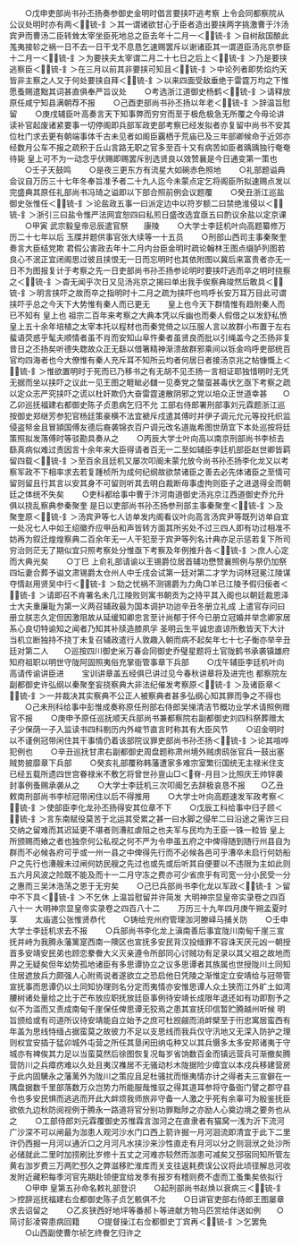 <!-- { "loadSidebar": true } -->
　　○戊申吏部尚书孙丕扬奏参御史金明时倡言要挟吓逃考察  上令会同都察院从公议处明时亦有两＜锍-釒＞其一谓诸欲甘心于臣者造出要挟两字挑激曹于汴汤宾尹而曹汤二臣转耸太宰坐臣死地总之臣去年十二月一＜锍-釒＞自树敌国酿此羗夷接轸之祸一日不去一日干戈不息恳乞速赐罢斥以谢诸臣其一谓道臣汤兆京参臣十二月一＜锍-釒＞为要挟夫太宰谓二月二十七日之后上＜锍-釒＞乃是要挟逃察臣＜锍-釒＞在三月以前其非要挟可知且＜锍-釒＞中论列者即势焰灼天皆非主察之人又于何处要挟自拜＜锍-釒＞以来四面受敌垂绝于雷霆万均之下惟愿蚤赐遣黜其词甚直俱奉严旨议处
　　○考选浙江道御史杨鹤＜锍-釒＞请释放原任咸宁知县满朝荐不报
　　○己酉吏部尚书孙丕扬以年老＜锍-釒＞辞温旨慰留
　　○庚戌辅臣叶高奏言天下知事弊而穷穷而至于极危极急无所覆之今毋论讲读补官起废诸紧要事一切停阁即兵部军政吏部考察已经发拟者亦复留中尚书不安其位杜门求去更有朝端事体千古未见者如阁臣覊栖于荒庙已及三年部卿候命于近郊亦经数月公车不报之疏积于丘山言路无职之官多至百十又有病苦如臣者踽踽独行奄奄待毙  皇上可不为一动念乎伏赐即赐罢斥别选贤良以效赞襄是今日通变第一策也
　　○壬子天鼓鸣
　　○是夜三更东方有流星大如碗赤色照地
　　○礼部题谥典会议自万历三十七年冬奉旨准予者二十九人迄今未蒙点定乞将阁臣所拟速赐点发以完盛典其原任礼部尚书冯琦之谥即以下部合照前例会议题覆
　　○癸丑浙江巡盐御史张惟任＜锍-釒＞论盐政五事一曰派定边中以符岁额二曰禁绝淮侵以＜锍-釒＞浙引三曰盐令惟严法网宜恕四曰私煎日盛改选宜亟五曰酌议余盐以定京课
　　○甲寅  武宗毅皇帝忌辰遣官祭　　康陵
　　○大学士李廷机叶向高题纂修万历二十七年以后  玉牒并题供事官张大续等一十五员
　　○刑部山西司主事秦聚奎奏言大臣结党欺  君假公害政去年十二月内台臣金明时疏论翰林王图点缀胪列图若良心不泯正宜闭阁思过彼且挟恨无一日而忘明时也其依附图以冀后来富贵者亦无一日不为图报复计于考察之先一日吏部尚书孙丕扬参论明时要挟吓逃而卒之明时挠察之＜锍-釒＞杳无闻乎次日又见汤兆京之揭曰单出我手俟察典竣然后敢具＜锍-釒＞明言挟吓之故而卒之指明时十二月之疏为挟吓也呜呼长安万耳万目此可谓挟吓乎总之今天下大势惟有秦人而已更无
　　皇上也今天下群情惟有趋附秦人而已不知有  皇上也  祖宗二百年来考察之大典本凭以斥幽也而秦人假借之以发舒私愤  皇上五十余年培植之太宰本托以程材也而秦党倚之以压服人言以故群小布置于左右蜚语荧惑乎髦夫顺情者虽不肖而安知山阜忤秦者虽贤良而批以引绳盖今之丕扬非复昔日之丕扬矣听德失聦故众正无繇以借箸精神渐溃故群邪乘间以铄金呜呼吏部统百官均四海者也今大僚惟有秦人充斥耳不知所云均者何居日者接汤京兆之帖慷慨上＜锍-釒＞惟欲置明时于死而已乃移书之有无胡不见丕扬一言相证耶独惜明时无凭无据而坐以挟吓之议此一见王图之睚眦必讎一见奏党之螫虿甚毒伏乞亟下考察之疏以定众志严究挟吓之谎以杜奸欺仍大奋雷霆速散阴邪之党以培众正世道幸甚　　○乙卯巡抚福建右都御史陈子贞患病乞归不允  工部右侍郎署刑部事刘元霖题浙江巡按御史郑继芳参犯官杨廷策豪横不法宜褫斥戍遣其傅时并伊子调元允元等投托织监侵盗帑金且冒頴国傅友德后裔袭锦衣百户调元改名道胤希图世荫宜下本处巡按将廷策照拟发落傅时等驳勘具奏从之
　　○丙辰大学士叶向高以南京刑部尚书李桢去繇真病似难过责因言十余年来大臣得请者百无一二至如辅臣李廷机部臣赵世卿皆羁留四载＜锍-釒＞至百余且廷机又屡次叩阍未蒙允放今尚书孙丕扬李化龙又以考察军政不下相率求去若复踵桢所为成何纪纲故欲禁诸臣之善去必先体诸臣之至情可留则留且行其言以安其身不可留则听其去明白裁断毋事虚拘则臣子之进退得全而朝廷之体统不失矣
　　○吏科都给事中曹于汴河南道御史汤兆京江西道御史乔允升俱以挠乱察典参秦聚奎  是日以吏部尚书孙丕扬参刑部主事秦聚奎＜锍-釒＞及聚奎原＜锍-釒＞汤宾尹等七人访单发内阁看议叶向高言汤宾尹等既列访单自宜一处况七人中如王绍徽乔应甲岳和声皆转方面其所劣处不过三四人即有功过相准不妨再为叙迁煌煌察典二百余年无一人干犯至于宾尹等列名计典亦足示惩若复下所司穷治则茫无了期似宜只照考察处分惟亟下考察及年例推升各＜锍-釒＞庶人心定而大典光矣
　　○丁巳  上俞礼部请谕以王锡爵位居首辅功懋赞襄照例与祭仍加祭四坛妻合葬予谥文肃锡爵太仓州人中壬戌会试第一廷对第二才学为词林冠冕江陵谋夺情赵用贤吴中行＜锍-釒＞劾之忧祸不测锡爵为力角□羊已江陵予假归佞者＜锍-釒＞请即召不肯署名未几江陵败则寓书朝贡为之持平其入阁也以朝廷裁恩泽士大夫重廉耻为第一义两召辅政最为国本调护功迨辛丑冬册立礼成  上遣官存问曰册立朕志久定但因激阻故从延缓知卿忠言至计尚郁于怀今已册立冠婚并举念卿家居系心良切特谕知之闻者乃知其补牍造膝夙孚  圣明云生平诚忠直谅所敷皆天下大计当机立断独持不挠丁未复召辅政遣行人敦趣入朝而病不起矣年七十七子衡亦举辛丑廷对第二人　　○巡按四川御史米万春会同御史乔璧星题将土官陇鹤书承袭镇雄府知府祖职以明世守陇阿固照夷俗充掌衙管事章下兵部
　　○戊午辅臣李廷机叶向高请传谕讲臣进
　　宝训讲章盖五经俱已讲过见今春秋讲章将及进完也  都察院左副都御史许弘纲以秦聚奎妄挠察典大非法纪催发考察原＜锍-釒＞及诸臣章＜锍-釒＞一并裁决其实察典不公正人被察典者甚多弘纲心知其罪而争之不得也
　　○己未刑科给事中彭惟成奏称原任刑部右侍郎吴悌清洁节概功业学术请照例赠官不报
　　○庚申予原任巡抚顺天兵部尚书兼都察院右副都御史刘四科祭葬赠太子少保荫一子入监读书四科剔历内外峻节直言时称其有大臣风节
　　○诏金明时以不谨例冠带闲住其干事情仍着该部院议罪吏部尚书孙丕扬＜锍-釒＞论其喧哗犯例也
　　○辛丑巡抚甘肃右副都御史周盘题称肃州境外贼虏鸱张官兵一鼓出塞贼势披靡章下兵部
　　○癸亥礼部覆称韩藩遭家多难宗室繁衍国统无主禄米住支已经五载所遗四世宫眷禄米不敷乞将曾世孙亶山□＜脊-月目＞比照庆王帅锌袭封事例蚤赐承袭从之
　　○大学士李廷机三次叩阍乞去辞极哀恳不报　　○乙丑敕南刑部尚书李桢冠带闲住以后不得推用
　　○大学士叶向高题速发军政考察＜锍-釒＞使部臣李化龙孙丕扬得安其位章不下
　　○戊辰工科给事中归子顾＜锍-釒＞言东南赋役莫苦于北运其受累之甚一曰水脚之侵牟二曰沿途之需诈三曰交纳之留难而其迟延更不堪者则漕舡虐阻之也夫军与民均为王臣一铢一粒皆  皇上所颁赐而飨之者也独奈何公私视之何不严为令申虽五府之中俾得随到随行州县自为群而不必候各府可乎或一州一县之中俾得先行而不必候各邑可乎漕卒未启行何妨船户之先行也漕艘未过闸何妨民艘之先过也或先或后听其自便要以不违限为主如此则五六月风波之险既不能及而十一二月守冻之费亦可少省庶乎有司宽一分小民受一分之惠而三吴沐浩荡之恩于无穷矣
　　○己巳兵部尚书李化龙以军政＜锍-釒＞留中不下具＜锍-釒＞不乞休  上温旨慰留并许简发
大明神宗显皇帝实录卷之四百八十一
大明神宗显皇帝实录卷之四百八十二
　　万历三十九年四月庚午朔孟夏时享
　　太庙遣公张惟贤恭代
　　○铸给兖州府管理泇河滕峄马捕关防
　　○壬申大学士李廷机求去不报
　　○兵部尚书李化龙上滇南善后事宜陇川南甸千崖三宣抚并峙为我腾永藩篱寔西南一隩区也宣抚多安民背汉投缅罪不容诛天厌元凶一朝授首多安靖安民弟也顾恋豢餋大义灭亲遵令所部同心讨贼功有足录以其父祖之故地而畀之无疑矣但年幼势孤地诸臣有多思谭协立之议多思谭者其族属也世授陇川土同知住居遮放兵力颇强人心附焉说者遂欲立之恐启他日凭陵之渐惟定立安靖给与冠带管宣抚事而思谭仍以土同知协理则名分定而夷情亦安惟思谭人众土狭而江外旷土如湾腰树诸处量给之比于芒布放应职抚放廷臣事例待安靖长成限年退还如有功即割予之似不为滥而又责成南甸千崖保任俾思谭无狡焉之患其宣抚印信暂贮腾越州听候  明旨颁给或有司道所议待安靖能自立始予之庶可杜觊觎而消衅檗至于衎忠寓居蛮西有年盖为思线恃缅占据蛮莫之故彼力不足以支思线而我兵仅守汛地又无深入防护之理则权宜安插于猛卯城外屯营之所任其垦闲田纳屯种又以其兵慑多太多安邦诸夷于守城亦有裨俟其力足以当蛮莫然后徐图恢复况每岁省饷数百金而镇远营兵可渐撤矣腾营防川之兵瘴疠难以久处且夷汉襍居不无骚动杉木陇据险少瘴宜以本戍兵移建营房于此内固驣永之藩蓠外为陇川之策应且足杜骚扰而惬夷情亦计之得者夫三宣僻在一隅盘据数千里部落数万众岂势力所能服哉惟驭之得其道耳参将守备衙门譬之郡守县令也多安民惧而逃逃而开此大衅烦我师旅非守备一人激之乎死有余辜可为殷鉴抚臣欲依九边秋防阅视例于腾永一路道将官分别功罪黜陟之亦励人心奠边境之要务也从之
　　○工部侍郎刘元霖覆御史苏惟霖言泇河之在直隶者有猫窝一浅为沂下流河广沙深不可以闸最为泇患人观河沙水门口西上箭许掘一月河洄流即清宜于此下二里许仍西掘一月河以通沂口之月河凡水挟沙来沙性直走有月河以分之则洄洑之处沙所必储就此二里时加捞刷比岁修十五丈之河难亦较然而泇患可减矣又邳宿同知所管左黄右泇岁费三万两贮邳久之弊滋移贮淮库而关支往返耗费误公议将此顷径解总河收发附近藏积每季河官先期赴领便宜给发季有报岁有稽则费不虚而工蚤集矣依拟行
　　○甲申  皇第五孙命名敕礼部登识
　　○起刑部尚书赵焕以衰病三＜锍-釒＞控辞巡抚福建右佥都御史陈子贞乞骸俱不允
　　○日讲官吏部右侍郎王图屡章求去诏留之
　　○乙亥狭西好地坪等番郝卜等进献方物马匹赏给伴送如例　　○简讨彭凌霄患病回籍
　　○提督操江右佥都御史丁宾再＜锍-釒＞乞罢免
　　○山西副使曹尔祯乞终餋乞归许之
